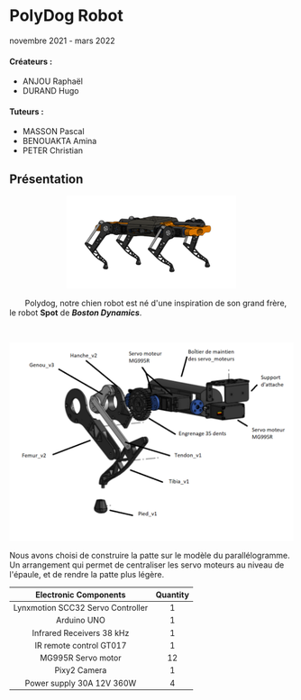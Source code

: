 # PolyDog Robot 
novembre 2021 - mars 2022

#### Créateurs : 
- ANJOU Raphaël
- DURAND Hugo

#### Tuteurs :
- MASSON Pascal
- BENOUAKTA Amina
- PETER Christian

## Présentation

<figure align="center">
  <img src="polydog.png" width="300" title=""/>
</figure>

&nbsp;&nbsp;&nbsp;&nbsp;&nbsp;&nbsp; Polydog, notre chien robot est né d'une inspiration de son grand frère, le robot **Spot** de ***Boston Dynamics***.

&nbsp;&nbsp;

![](patte_vue_%C3%A9clat%C3%A9e.PNG)


Nous avons choisi de construire la patte sur le modèle du parallélogramme. Un arrangement qui permet de centraliser les servo moteurs au niveau de l'épaule, et de rendre la patte plus légère.



| Electronic Components | Quantity |
| :---: | :---: | 
|Lynxmotion SCC32 Servo Controller |1 |
|Arduino UNO |1 | 
|Infrared Receivers 38 kHz|1 | 
|IR remote control GT017 |1 | 
|MG995R Servo motor |12 | 
|Pixy2 Camera|1 |  
|Power supply 30A 12V 360W |4|   




